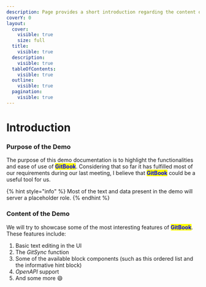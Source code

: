 ```yaml
---
description: Page provides a short introduction regarding the content of this documentation
coverY: 0
layout:
  cover:
    visible: true
    size: full
  title:
    visible: true
  description:
    visible: true
  tableOfContents:
    visible: true
  outline:
    visible: true
  pagination:
    visible: true
---
```


# Introduction

### Purpose of the Demo <a href="#purpose-of-the-demo" id="purpose-of-the-demo"></a>

The purpose of this demo documentation is to highlight the functionalities and ease of use of <mark style="color:blue;">**GitBook**</mark>. Considering that so far it has fulfilled most of our requirements during our last meeting, I believe that <mark style="color:blue;">**GitBook**</mark> could be a useful tool for us.&#x20;

{% hint style="info" %}
Most of the text and data present in the demo will server a placeholder role.
{% endhint %}

### Content of the Demo <a href="#content-of-the-demo" id="content-of-the-demo"></a>

We will try to showcase some of the most interesting features of <mark style="color:blue;">**GitBook**</mark>. These features include:

1. Basic text editing in the UI
2. The _GitSync_ function
3. Some of the available block components (such as this ordered list and the informative hint block)
4. _OpenAPI_ support
5. And some more 😄​

